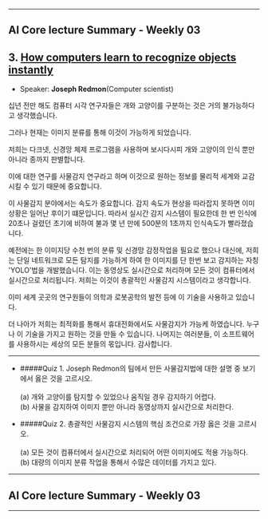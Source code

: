 ----------------------------------------------------------
## AI Core lecture Summary - Weekly 03
## 3. [How computers learn to recognize objects instantly](https://www.ted.com/talks/joseph_redmon_how_a_computer_learns_to_recognize_objects_instantly)
- Speaker: __Joseph Redmon__(Computer scientist)

십년 전만 해도 컴퓨터 시각 연구자들은 개와 고양이를 구분하는 것은 거의 불가능하다고 생각했습니다.

그러나 현재는 이미지 분류를 통해 이것이 가능하게 되었습니다.

저희는 다크넷, 신경망 체제 프로그램을 사용하며 보시다시피
개와 고양이의 인식 뿐만 아니라 종까지 판별합니다.

이에 대한 연구를 사물감지 연구라고 하며 이것으로
원하는 정보를 물리적 세계와 교감시킬 수 있기 때문에 중요합니다.

이 사물감지 분야에서는 속도가 중요합니다. 감지 속도가 현상을 따라잡지 못하면
이미 상황은 일어난 후이기 떄문입니다.
따라서 실시간 감지 시스템이 필요한데 한 번 인식에 20초나 걸렸던 초기에 비하여
불과 몇 년 만에 500분의 1초까지 인식속도가 빨라졌습니다.

예전에는 한 이미지당 수천 번의 분류 및 신경망 감정작업을 필요로 했으나
대신에, 저희는 단일 네트워크로 모든 탐지를 가능하게 하여 한 이미지를 단 한번 보고 감지하는 자칭 'YOLO'법을 개발했습니다.
이는 동영상도 실시간으로 처리하며 모든 것이 컴퓨터에서 실시간으로 처리됩니다.
저희는 이것이 총괄적인 사물감지 시스템이라고 생각합니다.

이미 세계 곳곳의 연구원들이 의학과 로봇공학의 발전 등에 이 기술을 사용하고 있습니다.

더 나아가 저희는 최적화를 통해서 휴대전화에서도 사물감지가 가능케 하였습니다.
누구나 이 기술을 가지고 원하는 것을 만들 수 있습니다.
나머지는 여러분들, 이 소프트웨어를 사용하시는 세상의 모든 분들의 몫입니다. 감사합니다.

----------------------------------------------------------
- #####Quiz 1.
Joseph Redmon의 팀에서 만든 사물감지법에 대한 설명 중 보기에서 옳은 것을 고르시오.
<br><br>(a) 개와 고양이를 탐지할 수 있었으나 움직일 경우 감지하기 어렵다.
<br>(b) 사물을 감지하여 이미지 뿐만 아니라 동영상까지 실시간으로 처리한다.

- #####Quiz 2.
 총괄적인 사물감지 시스템의 핵심 조건으로 가장 옳은 것을 고르시오.
<br><br>(a) 모든 것이 컴퓨터에서 실시간으로 처리되어 어떤 이미지에도 적용 가능하다.
<br>(b) 대량의 이미지 분류 작업을 통해서 수많은 데이터를 가지고 있다.

----------------------------------------------------------
## AI Core lecture Summary - Weekly 03
----------------------------------------------------------
